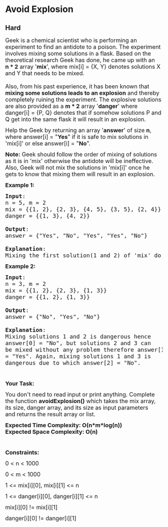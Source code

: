# Avoid Explosion
## Hard
<div class="problems_problem_content__Xm_eO"><p><span style="font-size:18px">Geek is a chemical scientist who is performing an experiment to find an antidote to a poison. The experiment involves mixing some solutions in a flask. Based on the theoretical research Geek has done, he came up with an <strong>n&nbsp;*&nbsp;2</strong> array '<strong>mix</strong>', where mix[i] = {X, Y} denotes solutions X and Y that needs to be mixed.<br>
<br>
Also, from his past experience, it has been known that <strong>mixing some solutions leads to an explosion</strong> and thereby completely ruining the experiment. The explosive solutions are also provided as a&nbsp;<strong>m * 2</strong> array '<strong>danger</strong>' where danger[i] = {P, Q}&nbsp;denotes that if somehow solutions P and Q get into the same flask it will result in an explosion.</span></p>

<p><span style="font-size:18px">Help the Geek by returning an array '<strong>answer</strong>' of size <strong>n</strong>, where answer[i] = "<strong>Yes</strong>"&nbsp;if it is safe to mix solutions in 'mix[i]' or else answer[i] = "<strong>No</strong>". </span></p>

<p><span style="font-size:18px"><strong>Note:</strong> Geek should follow the order of mixing of solutions as it is in 'mix' otherwise the antidote will be ineffective. Also, Geek will not mix the&nbsp;solutions in 'mix[i]' once he gets to know that mixing them will result in an explosion.&nbsp;</span></p>

<p><span style="font-size:18px"><strong>Example 1:</strong></span></p>

<pre><span style="font-size:18px"><strong>Input</strong>:
n = 5, m = 2
mix = {{1, 2}, {2, 3}, {4, 5}, {3, 5}, {2, 4}}
danger = {{1, 3}, {4, 2}}

<strong>Output</strong>:
answer = {"Yes", "No", "Yes", "Yes", "No"}

<strong>Explanation</strong>:
Mixing the first solution(1 and 2) of 'mix' do not result in any kind of explosion hence answer[0] is "Yes", while mixing 2 and 3 is not allowed because it will result in an explosion as 1 and 3 would be in same solution hence we have returned "No" as the answer for it. Mixing the third solution(4 and 5) and 4th solution(3 and 5) of 'mix' do not result in any kind of explosion hence answer[2] and answer[3] is "Yes". While mixing 2 and 4 is not allowed because it will result in an explosion hence we have returned "No" as the answer for it.</span></pre>

<p><span style="font-size:18px"><strong>Example 2:</strong></span></p>

<pre><span style="font-size:18px"><strong>Input</strong>:
n = 3, m = 2
mix = {{1, 2}, {2, 3}, {1, 3}}
danger = {{1, 2}, {1, 3}}

<strong>Output</strong>:
answer = {"No", "Yes", "No"}

<strong>Explanation</strong>:
Mixing solutions 1 and 2 is dangerous hence 
answer[0] = "No", but solutions 2 and 3 can 
be mixed without any problem therefore answer[1] 
= "Yes". Again, mixing solutions 1 and 3 is 
dangerous due to which answer[2] = "No".</span></pre>

<p>&nbsp;</p>

<p><span style="font-size:18px"><strong>Your Task:</strong></span></p>

<p><span style="font-size:18px">You don't need to read input or print anything. Complete the function&nbsp;<strong>avoidExplosion()</strong>&nbsp;which takes the mix array, its size, danger array, and its size as input parameters and&nbsp;returns the result&nbsp;array or list.</span></p>

<p><span style="font-size:18px"><strong>Expected Time Complexity: O(n*m*log(n))<br>
Expected Space Complexity: O(n)</strong></span></p>

<p>&nbsp;</p>

<p><span style="font-size:18px"><strong>Constraints:</strong></span></p>

<p><span style="font-size:18px">0 &lt; n &lt; 1000</span></p>

<p><span style="font-size:18px">0 &lt; m&nbsp;&lt; 1000</span></p>

<p><span style="font-size:18px">1 &lt;= mix[i][0], mix[i][1] &lt;= n</span></p>

<p><span style="font-size:18px">1 &lt;= danger[i][0], danger[i][1] &lt;= n</span></p>

<p><span style="font-size:18px">mix[i][0] != mix[i][1]</span></p>

<p><span style="font-size:18px">danger[i][0] != danger[i][1]</span></p>
</div>